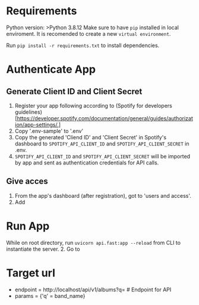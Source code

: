 # Requirements
Python version: >Python 3.8.12
Make sure to have `pip` installed in local enviroment. 
It is recomended to create a new `virtual environment`.

Run `pip install -r requirements.txt` to install dependencies. 

# Authenticate App

## Generate Client ID and Client Secret

1. Register your app following according to (Spotify for developers guidelines)[https://developer.spotify.com/documentation/general/guides/authorization/app-settings/.]
2. Copy '.env-sample' to '.env'
3. Copy the generated 'Cliend ID' and 'Client Secret' in Spotify's dashboard to `SPOTIFY_API_CLIENT_ID` and `SPOTIFY_API_CLIENT_SECRET` in .env. 
4. `SPOTIFY_API_CLIENT_ID` and `SPOTIFY_API_CLIENT_SECRET` will be imported by app and sent as authentication credentials for API calls. 

## Give acces

1. From the app's dashboard (after registration), got to 'users and access'. 
2. Add 

# Run App

While on root directory, run `uvicorn api.fast:app --reload` from CLI to instantiate the server.
2. Go to 


# Target url

- endpoint = http://localhost/api/v1/albums?q=<band-name>  # Endpoint for API
- params = {'q' = band_name}
